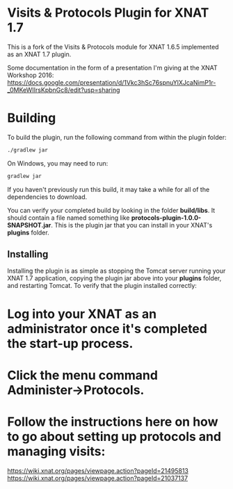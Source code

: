 # Visits & Protocols Plugin for XNAT 1.7 #

This is a fork of the Visits & Protocols module for XNAT 1.6.5 implemented as an XNAT 1.7 plugin.

Some documentation in the form of a presentation I'm giving at the XNAT Workshop 2016:
https://docs.google.com/presentation/d/1Vkc3hSc76spnuYlXJcaNimP1r-_0MKeWIIrsKpbnGc8/edit?usp=sharing

# Building #

To build the plugin, run the following command from within the plugin folder:

```bash
./gradlew jar
```

On Windows, you may need to run:

```bash
gradlew jar
```

If you haven't previously run this build, it may take a while for all of the dependencies to download.

You can verify your completed build by looking in the folder **build/libs**. It should contain a file named something like **protocols-plugin-1.0.0-SNAPSHOT.jar**. This is the plugin jar that you can install in your XNAT's **plugins** folder.

## Installing ##

Installing the plugin is as simple as stopping the Tomcat server running your XNAT 1.7 application, copying the plugin jar above into your **plugins** folder, and restarting Tomcat. To verify that the plugin installed correctly:

# Log into your XNAT as an administrator once it's completed the start-up process.
# Click the menu command **Administer->Protocols**.
# Follow the instructions here on how to go about setting up protocols and managing visits: 
https://wiki.xnat.org/pages/viewpage.action?pageId=21495813
https://wiki.xnat.org/pages/viewpage.action?pageId=21037137